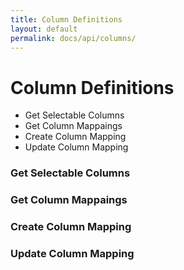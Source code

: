 ```yaml
---
title: Column Definitions
layout: default
permalink: docs/api/columns/
---
```


Column Definitions
====

* Get Selectable Columns
* Get Column Mappaings
* Create Column Mapping
* Update Column Mapping



### Get Selectable Columns

### Get Column Mappaings

### Create Column Mapping

### Update Column Mapping
